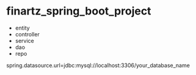 # finartz_spring_boot_project
* entity 
* controller
* service
* dao
* repo

spring.datasource.url=jdbc:mysql://localhost:3306/your_database_name
